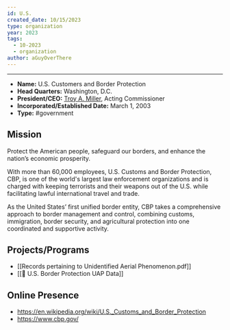 ```yaml
---
id: U.S.
created_date: 10/15/2023
type: organization
year: 2023
tags:
  - 10-2023
  - organization
author: aGuyOverThere
---
```


----


- **Name:** U.S. Customers and Border Protection
- **Head Quarters:** Washington, D.C.
- **President/CEO:**  [Troy A. Miller](https://en.wikipedia.org/wiki/Troy_A._Miller), Acting Commissioner
- **Incorporated/Established Date:** March 1, 2003
- **Type:** #government 

## Mission

Protect the American people, safeguard our borders, and enhance the nation’s economic prosperity.

With more than 60,000 employees, U.S. Customs and Border Protection, CBP, is one of the world's largest law enforcement organizations and is charged with keeping terrorists and their weapons out of the U.S. while facilitating lawful international travel and trade.

As the United States’ first unified border entity, CBP takes a comprehensive approach to border management and control, combining customs, immigration, border security, and agricultural protection into one coordinated and supportive activity.

## Projects/Programs

- [[Records pertaining to Unidentified Aerial Phenomenon.pdf]]
- [[📜 U.S. Border Protection UAP Data]]

## Online Presence

- https://en.wikipedia.org/wiki/U.S._Customs_and_Border_Protection
- https://www.cbp.gov/